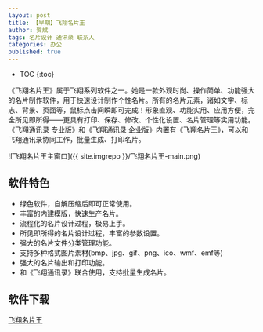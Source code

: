 ```yaml
---
layout: post
title: 【早期】飞翔名片王
author: 贺斌
tags: 名片设计 通讯录 联系人
categories: 办公
published: true
---
```


* TOC 
{:toc}

《飞翔名片王》属于飞翔系列软件之一。她是一款外观时尚、操作简单、功能强大的名片制作软件，用于快速设计制作个性名片。所有的名片元素，诸如文字、标志、背景、页面等，鼠标点击间瞬即可完成！形象直观、功能实用、应用方便，完全所见即所得——更具有打印、保存、修改、个性化设置、名片管理等实用功能。
《飞翔通讯录 专业版》和《飞翔通讯录 企业版》内置有《飞翔名片王》，可以和飞翔通讯录协同工作，批量生成、打印名片。

![飞翔名片王主窗口]({{ site.imgrepo }}/飞翔名片王-main.png)

## 软件特色

- 绿色软件，自解压缩后即可正常使用。
- 丰富的内建模版，快速生产名片。
- 流程化的名片设计过程，极易上手。
- 所见即所得的名片设计过程，丰富的参数设置。
- 强大的名片文件分类管理功能。
- 支持多种格式图片素材(bmp、jpg、gif、png、ico、wmf、emf等)
- 强大的名片输出和打印功能。
- 和《飞翔通讯录》联合使用，支持批量生成名片。

## 软件下载

[飞翔名片王](https://pan.baidu.com/share/link?shareid=3505107140&uk=2785281713)